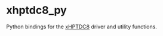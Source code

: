 # xhptdc8_py
Python bindings for the [xHPTDC8](https://www.cronologic.de/product/xhptdc8-pcie) driver and utility functions.
